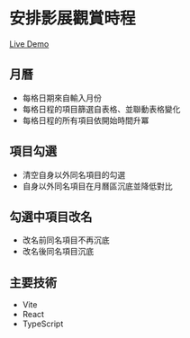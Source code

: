 # 安排影展觀賞時程

[Live Demo](https://schedule-film-fest.netlify.app)

## 月曆

- 每格日期來自輸入月份
- 每格日程的項目篩選自表格、並聯動表格變化
- 每格日程的所有項目依開始時間升冪

## 項目勾選

- 清空自身以外同名項目的勾選
- 自身以外同名項目在月曆區沉底並降低對比

## 勾選中項目改名

- 改名前同名項目不再沉底
- 改名後同名項目沉底

## 主要技術

- Vite
- React
- TypeScript
